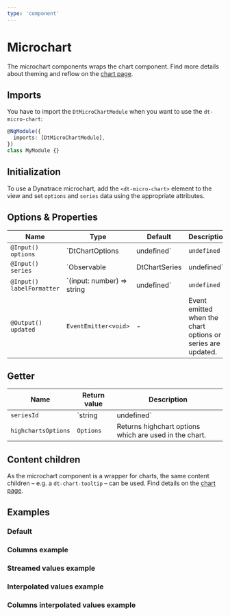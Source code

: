 ```yaml
---
type: 'component'
---
```


# Microchart

The microchart components wraps the chart component. Find more details about theming and reflow on the [chart page](/components/charts/).

## Imports

You have to import the `DtMicroChartModule` when you want to use the `dt-micro-chart`:

```typescript
@NgModule({
  imports: [DtMicroChartModule],
})
class MyModule {}
```

## Initialization

To use a Dynatrace microchart, add the `<dt-micro-chart>` element to the view and set `options` and `series` data using the appropriate attributes.

## Options & Properties

| Name                      | Type                                                    | Default     | Description                                                                                                                                                      |
| ------------------------- | ------------------------------------------------------- | ----------- | ---------------------------------------------------------------------------------------------------------------------------------------------------------------- |
| `@Input() options`        | `DtChartOptions | undefined`                            | `undefined` | Sets options for the chart. `DtChartOptions` extends from `Highcharts.Options`, but removes the series property. The series property is passed as its own input. |
| `@Input() series`         | `Observable<DtChartSeries> | DtChartSeries | undefined` | `undefined` | Sets the series of the chart. The type can either be a stream of series data for continuous updates or a static array.                                           |
| `@Input() labelFormatter` | `(input: number) => string | undefined`                 | `undefined` | Sets the label formatter function for the min and max data point.                                                                                                |
| `@Output() updated`       | `EventEmitter<void>`                                    | -           | Event emitted when the chart options or series are updated.                                                                                                      |

## Getter

| Name                | Return value         | Description                                                   |
| ------------------- | -------------------- | ------------------------------------------------------------- |
| `seriesId`          | `string | undefined` | Gets the series id of the series currently used in the chart. |
| `highchartsOptions` | `Options`            | Returns highchart options which are used in the chart.        |

## Content children

As the microchart component is a wrapper for charts, the same content children – e.g. a `dt-chart-tooltip` – can be used. Find details on the [chart page](/components/charts/).

## Examples

### Default

<docs-source-example example="MicroChartDefaultExample" fullwidth="true"></docs-source-example>

### Columns example

<docs-source-example example="MicroChartColumnsExample" fullwidth="true"></docs-source-example>

### Streamed values example

<docs-source-example example="MicroChartStreamExample" fullwidth="true"></docs-source-example>

### Interpolated values example

<docs-source-example example="MicroChartInterpolatedExample" fullwidth="true"></docs-source-example>

### Columns interpolated values example

<docs-source-example example="MicroChartColumnsInterpolatedExample" fullwidth="true"></docs-source-example>
